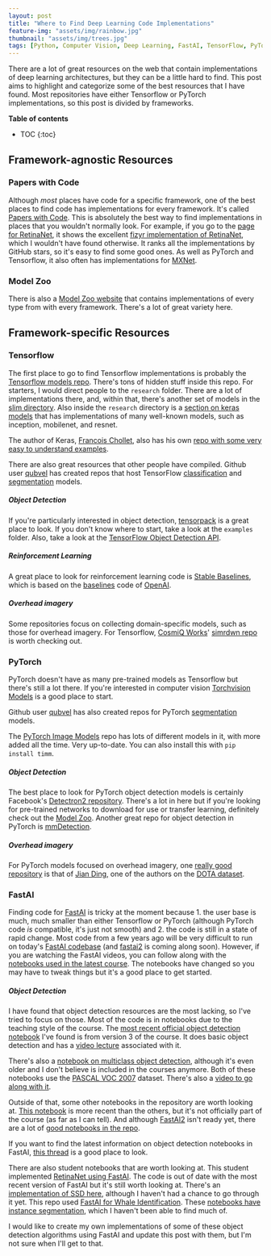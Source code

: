 ```yaml
---
layout: post
title: "Where to Find Deep Learning Code Implementations"
feature-img: "assets/img/rainbow.jpg"
thumbnail: "assets/img/trees.jpg"
tags: [Python, Computer Vision, Deep Learning, FastAI, TensorFlow, PyTorch]
---
```


There are a lot of great resources on the web that contain implementations of deep learning architectures, but they can be a little hard to find. This post aims to highlight and categorize some of the best resources that I have found. Most repositories have either Tensorflow or PyTorch implementations, so this post is divided by frameworks.

<b>Table of contents</b>
* TOC
{:toc}

## Framework-agnostic Resources

### Papers with Code

Although *most* places have code for a specific framework, one of the best places to find code has implementations for every framework. It's called [Papers with Code](https://paperswithcode.com/). This is absolutely the best way to find implementations in places that you wouldn't normally look.  For example, if you go to the [page for RetinaNet](https://paperswithcode.com/paper/focal-loss-for-dense-object-detection), it shows the excellent [fizyr implementation of RetinaNet](https://github.com/fizyr/keras-retinanet), which I wouldn't have found otherwise. It ranks all the implementations by GitHub stars, so it's easy to find some good ones. As well as PyTorch and Tensorflow, it also often has implementations for [MXNet](https://mxnet.apache.org/).

### Model Zoo

There is also a [Model Zoo website](https://modelzoo.co/) that contains implementations of every type from with every framework. There's a lot of great variety here.

## Framework-specific Resources

### Tensorflow

The first place to go to find Tensorflow implementations is probably the [Tensorflow models repo](https://github.com/tensorflow/models). There's tons of hidden stuff inside this repo. For starters, I would direct people to the `research` folder. There are a lot of implementations there, and, within that, there's another set of models in the [slim directory](https://github.com/tensorflow/models/tree/master/research/slim). Also inside the `research` directory is a [section on keras models](https://github.com/tensorflow/models/tree/master/research/object_detection/models/keras_models) that has implementations of many well-known models, such as inception, mobilenet, and resnet.

The author of Keras, [Francois Chollet](https://fchollet.com/), also has his own [repo with some very easy to understand examples](https://github.com/fchollet/deep-learning-models).

There are also great resources that other people have compiled. Github user [qubvel](https://github.com/qubvel) has created repos that host TensorFlow [classification](https://github.com/qubvel/classification_models) and [segmentation](https://github.com/qubvel/segmentation_models) models.

##### Object Detection

If you're particularly interested in object detection, [tensorpack](https://github.com/tensorpack/tensorpack) is a great place to look. If you don't know where to start, take a look at the `examples` folder. Also, take a look at the [TensorFlow Object Detection API](https://github.com/tensorflow/models/tree/master/research/object_detection).

##### Reinforcement Learning

A great place to look for reinforcement learning code is [Stable Baselines](https://github.com/hill-a/stable-baselines), which is based on the [baselines](https://github.com/openai/baselines) code of [OpenAI](https://openai.com/).

##### Overhead imagery

Some repositories focus on collecting domain-specific models, such as those for overhead imagery. For Tensorflow, [CosmiQ Works](https://www.cosmiqworks.org/)' [simrdwn repo](https://github.com/CosmiQ/simrdwn) is worth checking out.


### PyTorch

PyTorch doesn't have as many pre-trained models as Tensorflow but there's still a lot there. If you're interested in computer vision [Torchvision Models](https://pytorch.org/vision/stable/models.html) is a good place to start.

Github user [qubvel](https://github.com/qubvel) has also created repos for PyTorch [segmentation](https://github.com/qubvel/segmentation_models.pytorch) models.

The [PyTorch Image Models](https://github.com/rwightman/pytorch-image-models) repo has lots of different models in it, with more added all the time. Very up-to-date. You can also install this with `pip install timm`.

##### Object Detection

The best place to look for PyTorch object detection models is certainly Facebook's [Detectron2 repository](https://github.com/facebookresearch/detectron2). There's a lot in here but if you're looking for pre-trained networks to download for use or transfer learning, definitely check out the [Model Zoo](https://github.com/facebookresearch/detectron2/blob/master/MODEL_ZOO.md). Another great repo for object detection in PyTorch is [mmDetection](https://github.com/open-mmlab/mmdetection).

##### Overhead imagery

For PyTorch models focused on overhead imagery, one [really good repository](https://github.com/dingjiansw101/AerialDetection) is that of [Jian Ding](https://dingjiansw101.github.io/), one of the authors on the [DOTA dataset](https://captain-whu.github.io/DOTA/).

### FastAI

Finding code for [FastAI](https://www.fast.ai/) is tricky at the moment because 1. the user base is much, much smaller than either Tensorflow or PyTorch (although PyTorch code *is* compatible, it's just not smooth) and 2. the code is still in a state of rapid change. Most code from a few years ago will be very difficult to run on today's [FastAI codebase](https://github.com/fastai/fastai) (and [fastai2](https://github.com/fastai/fastai2) is coming along soon). However, if you are watching the FastAI videos, you can follow along with the [notebooks used in the latest course](https://github.com/fastai/course-v3/tree/master/nbs). The notebooks have changed so you may have to tweak things but it's a good place to get started.

##### Object Detection

I have found that object detection resources are the most lacking, so I've tried to focus on those. Most of the code is in notebooks due to the teaching style of the course. The [most recent official object detection notebook](https://github.com/fastai/course-v3/blob/master/nbs/dl2/pascal.ipynb) I've found is from version 3 of the course. It does basic object detection and has a [video lecture](https://www.youtube.com/watch?v=Z0ssNAbe81M) associated with it.

There's also a [notebook on multiclass object detection](https://github.com/fastai/fastai/blob/master/courses/dl2/pascal-multi.ipynb), although it's even older and I don't believe is included in the courses anymore. Both of these notebooks use the [PASCAL VOC 2007](http://host.robots.ox.ac.uk/pascal/VOC/voc2007/) dataset. There's also a [video to go along with it](https://www.youtube.com/watch?v=0frKXR-2PBY).

Outside of that, some other notebooks in the repository are worth looking at. [This notebook](https://github.com/fastai/fastai_dev/blob/master/dev_nb/102a_coco.ipynb) is more recent than the others, but it's not officially part of the course (as far as I can tell). And although [FastAI2](https://github.com/fastai/fastai2) isn't ready yet, there are a lot of [good notebooks in the repo](https://github.com/fastai/fastai2/tree/master/nbs).

If you want to find the latest information on object detection notebooks in FastAI, [this thread](https://forums.fast.ai/t/object-detection-in-fast-ai-v1/29266) is a good place to look.

There are also student notebooks that are worth looking at. This student implemented [RetinaNet using FastAI](https://github.com/ChristianMarzahl/ObjectDetection). The code is out of date with the most recent version of FastAI but it's still worth looking at. There's an [implementation of SSD here](https://github.com/rohitgeo/singleshotdetector/blob/master/SingleShotDetector%20on%20Pascal.ipynb), although I haven't had a chance to go through it yet. This repo used [FastAI for Whale Identification](https://github.com/radekosmulski/whale/). These [notebooks have instance segmentation](https://github.com/lgvaz/mantisshrimp/tree/master/examples), which I haven't been able to find much of.

I would like to create my own implementations of some of these object detection algorithms using FastAI and update this post with them, but I'm not sure when I'll get to that.
